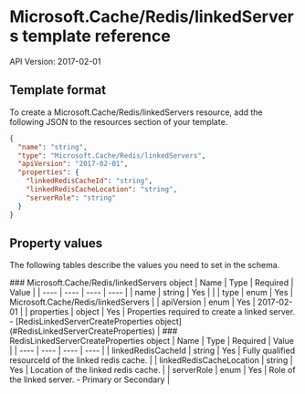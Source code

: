 # Microsoft.Cache/Redis/linkedServers template reference
API Version: 2017-02-01
## Template format

To create a Microsoft.Cache/Redis/linkedServers resource, add the following JSON to the resources section of your template.

```json
{
  "name": "string",
  "type": "Microsoft.Cache/Redis/linkedServers",
  "apiVersion": "2017-02-01",
  "properties": {
    "linkedRedisCacheId": "string",
    "linkedRedisCacheLocation": "string",
    "serverRole": "string"
  }
}
```
## Property values

The following tables describe the values you need to set in the schema.

<a id="Microsoft.Cache/Redis/linkedServers" />
### Microsoft.Cache/Redis/linkedServers object
|  Name | Type | Required | Value |
|  ---- | ---- | ---- | ---- |
|  name | string | Yes |  |
|  type | enum | Yes | Microsoft.Cache/Redis/linkedServers |
|  apiVersion | enum | Yes | 2017-02-01 |
|  properties | object | Yes | Properties required to create a linked server. - [RedisLinkedServerCreateProperties object](#RedisLinkedServerCreateProperties) |


<a id="RedisLinkedServerCreateProperties" />
### RedisLinkedServerCreateProperties object
|  Name | Type | Required | Value |
|  ---- | ---- | ---- | ---- |
|  linkedRedisCacheId | string | Yes | Fully qualified resourceId of the linked redis cache. |
|  linkedRedisCacheLocation | string | Yes | Location of the linked redis cache. |
|  serverRole | enum | Yes | Role of the linked server. - Primary or Secondary |

